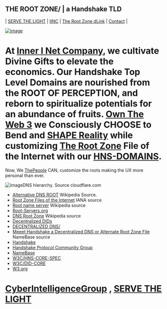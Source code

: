 ## THE ROOT ZONE/ | a Handshake TLD

| [SERVE THE LIGHT](http://workinthedark.servethelight.hns.to/) | [IINC](https://dlink.iinc.hns.to/) | [The Root Zone dLink](http://therootzone.hns.to/) | [Contact](https://innerinetcompany.webflow.io/contact) |

[![image](https://user-images.githubusercontent.com/37987346/101999396-a37e4380-3caa-11eb-8cc6-e61fb53c7855.png)](http://shapereality.innerinetcompany.hns.to/) 

# At [Inner I Net Company](http://dlink.innerinetcompany.hns.to/), we cultivate Divine Gifts to elevate the economics. Our Handshake Top Level Domains are nourished from the ROOT OF PERCEPTION, and reborn to spiritualize potentials for an abundance of fruits. [Own The Web 3](http://official.owntheweb3.hns.to/) we Consciously CHOOSE to Bend and [SHAPE Reality](http://innerinetcompany.shapereality.hns.to/) while customizing [The Root Zone](http://therootzone.hns.to/) File of the Internet with our [HNS-DOMAINS](http://home.hns-domains.hns.to/).

Now, We [ThePeople](http://we.thepeople.hns.to/) CAN, customize the roots making the UX more personal than ever.

![image](https://user-images.githubusercontent.com/37987346/102925031-a9211980-4460-11eb-87b9-5c3727809331.png)DNS hierarchy. Source cloudflare.com

- [Alternative DNS ROOT](https://en.wikipedia.org/wiki/Alternative_DNS_root#Alternative_DNS_providers) Wikipedia Source.
- [Root Zone Files of the Internet](https://www.iana.org/domains/root/files) IANA source
- [Root name server](https://en.wikipedia.org/wiki/Root_name_server) Wikipedia source
- [Root-Servers.org](https://root-servers.org/)  
- [DNS Root Zone](https://en.wikipedia.org/wiki/DNS_root_zone) Wikipedia source
- [Decentralized DIDs](https://www.w3.org/TR/did-core/)
- [DECENTRALIZED DNS/](http://dnsdesigns.decentralizeddns.hns.to/)
- [Meeet Handshake a Decentralized DNS or Alternate Root Zone File](https://www.namebase.io/blog/meet-handshake-decentralizing-dns-to-improve-the-security-of-the-internet/) NameBase source
- [Handshake](https://handshake.org/) 
- [Handshake Protocol Community Group](https://www.w3.org/community/hns/)
- [NameBase](https://namebase.io/)
- [W3C/HNS-CORE-SPEC](https://github.com/w3c/hns-core-spec/)
- [W3C/DID-CORE](https://github.com/w3c/did-core/)
- [W3.org](https://w3.org/)

# [CyberIntelligenceGroup](http://masterthyself.cyberintelligencegroup.hns.to/) , [SERVE THE LIGHT](http://workinthedark.servethelight.hns.to/)

